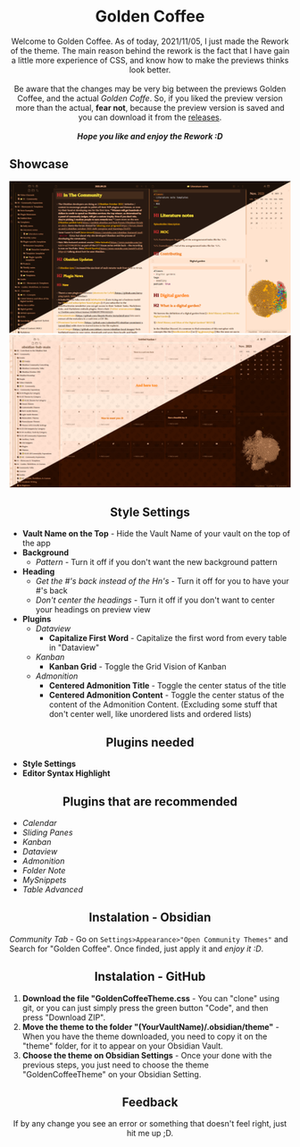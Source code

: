<h1 align=center>Golden Coffee</h1>

<p align=center>Welcome to Golden Coffee. As of today, 2021/11/05, I just made the Rework of the theme. The main reason behind the rework is the fact that I have gain a little more experience of CSS, and know how to make the previews thinks look better.<br><br>Be aware that the changes may be very big between the previews Golden Coffee, and the actual <i>Golden Coffe</i>. So, if you liked the preview version more than the actual, <b>fear not</b>, because the preview version is saved and you can download it from the <ins>releases</ins>.<br><br><b><i>Hope you like and enjoy the Rework :D</i></b></p>


## Showcase

![](https://github.com/kinmury/GoldenCoffeeTheme/blob/main/Screenshots/Showcase.png)
![](https://github.com/kinmury/GoldenCoffeeTheme/blob/main/Screenshots/Showcase_2.png)

<h2 align=center>Style Settings</h2>

- **Vault Name on the Top** - Hide the Vault Name of your vault on the top of the app
- **Background**
   - *Pattern* - Turn it off if you don't want the new background pattern
- **Heading**
   - *Get the \#'s back instead of the Hn's* - Turn it off for you to have your \#'s back
   - *Don't center the headings* - Turn it off if you don't want to center your headings on preview view
- **Plugins**
   - *Dataview*
      - **Capitalize First Word** - Capitalize the first word from every table in "Dataview"
   - *Kanban*
      - **Kanban Grid** - Toggle the Grid Vision of Kanban
   - *Admonition*
      - **Centered Admonition Title** - Toggle the center status of the title
      - **Centered Admonition Content** - Toggle the center status of the content of the Admonition Content. (Excluding some stuff that don't center well, like unordered lists and ordered lists)

<h2 align=center>Plugins needed</h2>

- **Style Settings**
- **Editor Syntax Highlight**

<h2 align=center>Plugins that are recommended</h2>

- *Calendar*
- *Sliding Panes*
- *Kanban*
- *Dataview*
- *Admonition*
- *Folder Note*
- *MySnippets*
- *Table Advanced*

<h2 align=center>Instalation - Obsidian</h2>

*Community Tab* - Go on `Settings>Appearance>"Open Community Themes"` and Search for "Golden Coffee". Once finded, just apply it and *enjoy it :D*.

<h2 align=center>Instalation - GitHub</h2>

1. **Download the file "GoldenCoffeeTheme.css** - You can "clone" using git, or you can just simply press the green button "Code", and then press "Download ZIP".
2. **Move the theme to the folder "(YourVaultName)/.obsidian/theme"** - When you have the theme downloaded, you need to copy it on the "theme" folder, for it to appear on your Obsidian Vault.
3. **Choose the theme on Obsidian Settings** - Once your done with the previous steps, you just need to choose the theme "GoldenCoffeeTheme" on your Obsidian Setting.

<h2 align=center>Feedback</h2>

<p align=center>If by any change you see an error or something that doesn't feel right, just hit me up ;D.</p>
